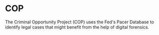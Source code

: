 # COP
The Criminal Opportunity Project (COP) uses the Fed's Pacer Database to identify legal cases that might benefit from the help of digital forensics.
